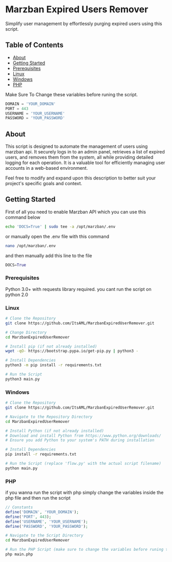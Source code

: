# Marzban Expired Users Remover

Simplify user management by effortlessly purging expired users using this script.

## Table of Contents
- [About](#about)
- [Getting Started](#getting-started)
- [Prerequisites](#prerequisites)
- [Linux](#Linux)
- [Windows](#windows)
- [PHP](#php)

Make Sure To Change these variables before runing the script.
```python
DOMAIN = 'YOUR_DOMAIN'
PORT = 443
USERNAME = 'YOUR_USERNAME'
PASSWORD = 'YOUR_PASSWORD'
```

## About

This script is designed to automate the management of users using marzban api. It securely logs in to an admin panel, retrieves a list of expired users, and removes them from the system, all while providing detailed logging for each operation. It is a valuable tool for efficiently managing user accounts in a web-based environment.

Feel free to modify and expand upon this description to better suit your project's specific goals and context.

## Getting Started

First of all you need to enable Marzban API which you can use this command below
```bash
echo 'DOCS=True' | sudo tee -a /opt/marzban/.env
```
or manually open the .env file with this command
```bash
nano /opt/marzban/.env
```
and then manually add this line to the file
```python
DOCS=True
```
### Prerequisites
Python 3.0+ with requests library required. you cant run the script on python 2.0
### Linux
```bash
# Clone the Repository
git clone https://github.com/ItsAML/MarzbanExpiredUserRemover.git

# Change Directory
cd MarzbanExpiredUserRemover

# Install pip (if not already installed)
wget -qO- https://bootstrap.pypa.io/get-pip.py | python3 -

# Install Dependencies
python3 -m pip install -r requirements.txt

# Run the Script
python3 main.py
```
### Windows
```bash
# Clone the Repository
git clone https://github.com/ItsAML/MarzbanExpiredUserRemover.git

# Navigate to the Repository Directory
cd MarzbanExpiredUserRemover

# Install Python (if not already installed)
# Download and install Python from https://www.python.org/downloads/
# Ensure you add Python to your system's PATH during installation

# Install Dependencies
pip install -r requirements.txt

# Run the Script (replace 'flow.py' with the actual script filename)
python main.py
```
### PHP
if you wanna run the script with php simply change the variables inside the php file and then run the script
```php
// Constants
define('DOMAIN', 'YOUR_DOMAIN');
define('PORT', 443);
define('USERNAME', 'YOUR_USERNAME');
define('PASSWORD', 'YOUR_PASSWORD');
```
```bash
# Navigate to the Script Directory
cd MarzbanExpiredUserRemover

# Run the PHP Script (make sure to change the variables before runing the script so you wont run into any issue)
php main.php

```


